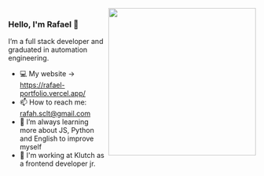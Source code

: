 <img align="right" src="https://github.com/josepholiveira/josepholiveira/blob/master/images/illustration.png" width="300"/>

### Hello, I'm Rafael 👋

I’m a full stack developer and graduated in automation engineering.

- 💻  My website -> https://rafael-portfolio.vercel.app/
- 📫  How to reach me: rafah.sclt@gmail.com
- 🌱  I’m always learning more about JS, Python and English to improve myself
- 👯  I'm working at Klutch as a frontend developer jr.
